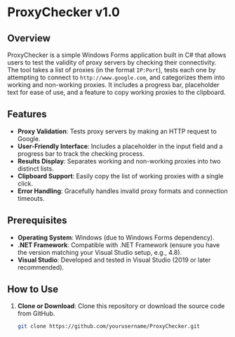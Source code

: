 # ProxyChecker v1.0

## Overview
ProxyChecker is a simple Windows Forms application built in C# that allows users to test the validity of proxy servers by checking their connectivity. The tool takes a list of proxies (in the format `IP:Port`), tests each one by attempting to connect to `http://www.google.com`, and categorizes them into working and non-working proxies. It includes a progress bar, placeholder text for ease of use, and a feature to copy working proxies to the clipboard.

## Features
- **Proxy Validation**: Tests proxy servers by making an HTTP request to Google.
- **User-Friendly Interface**: Includes a placeholder in the input field and a progress bar to track the checking process.
- **Results Display**: Separates working and non-working proxies into two distinct lists.
- **Clipboard Support**: Easily copy the list of working proxies with a single click.
- **Error Handling**: Gracefully handles invalid proxy formats and connection timeouts.

## Prerequisites
- **Operating System**: Windows (due to Windows Forms dependency).
- **.NET Framework**: Compatible with .NET Framework (ensure you have the version matching your Visual Studio setup, e.g., 4.8).
- **Visual Studio**: Developed and tested in Visual Studio (2019 or later recommended).

## How to Use
1. **Clone or Download**: Clone this repository or download the source code from GitHub.
   ```bash
   git clone https://github.com/yourusername/ProxyChecker.git
